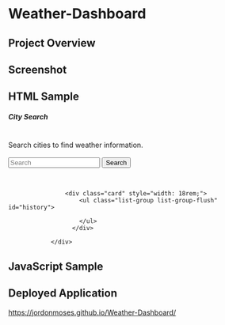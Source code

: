 # Weather-Dashboard #



## Project Overview ##



## Screenshot ##



## HTML Sample ##

<div class="col-sm-3 card">
                    <div id="expandHeader" class="card-header"><h5>City Search</h5></div>
                    <br>
                    <div id="explain">Search cities to find weather information.</div>
                    <br>
                    <form class="form-inline">
                        <input class="form-control mr-sm-2" id="city-search" type="text" placeholder="Search" aria-label="Search">
                        <button class="btn btn-outline-success my-2 my-sm-0" id="search-button" type="button">Search</button>
                    </form>
                    <br>

                    <div class="card" style="width: 18rem;">
                        <ul class="list-group list-group-flush" id="history">
                          
                        </ul>
                      </div>

                </div>

## JavaScript Sample ##



## Deployed Application ##
https://jordonmoses.github.io/Weather-Dashboard/
